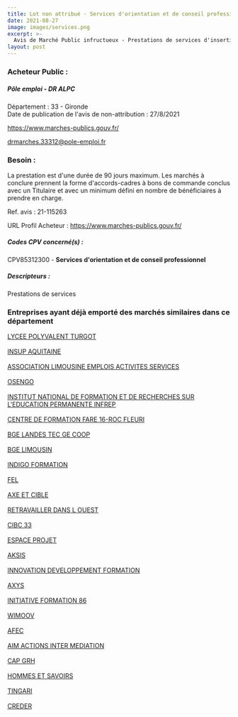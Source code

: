 ```yaml
---
title: Lot non attribué - Services d'orientation et de conseil professionnel
date: 2021-08-27
image: images/services.png
excerpt: >-
  Avis de Marché Public infructueux - Prestations de services d'insertion professionnelle de type Bilan/accompagnement mobilité (MBI) à mettre en oeuvre auprès des demandeurs d'emploi de la région Nouvelle Aquitaine
layout: post
---
```


### Acheteur Public :
##### Pôle emploi - DR ALPC
Département : 33 - Gironde<br/>
Date de publication de l'avis de non-attribution : 27/8/2021


https://www.marches-publics.gouv.fr/

drmarches.33312@pole-emploi.fr


### Besoin :

La prestation est d'une durée de 90 jours maximum. Les marchés à conclure prennent la forme d'accords-cadres à bons de commande conclus avec un Titulaire et avec un minimum défini en nombre de bénéficiaires à prendre en charge.

Ref. avis : 21-115263

URL Profil Acheteur : https://www.marches-publics.gouv.fr/

##### Codes CPV concerné(s) :
CPV85312300 - **Services d'orientation et de conseil professionnel** <br/>

##### Descripteurs :
Prestations de services <br/>

### Entreprises ayant déjà emporté des marchés similaires dans ce département
<a href="/entreprise-544/siren-198700569">LYCEE POLYVALENT TURGOT</a><br/><br/>
<a href="/entreprise-545/siren-317542025">INSUP AQUITAINE</a><br/><br/>
<a href="/entreprise-546/siren-323472274">ASSOCIATION LIMOUSINE EMPLOIS ACTIVITES SERVICES</a><br/><br/>
<a href="/entreprise-546/siren-323961664">OSENGO</a><br/><br/>
<a href="/entreprise-546/siren-324419282">INSTITUT NATIONAL DE FORMATION ET DE RECHERCHES SUR L'EDUCATION PERMANENTE INFREP</a><br/><br/>
<a href="/entreprise-546/siren-325229649">CENTRE DE FORMATION FARE 16-ROC FLEURI</a><br/><br/>
<a href="/entreprise-548/siren-334076726">BGE LANDES TEC GE COOP</a><br/><br/>
<a href="/entreprise-548/siren-334191822">BGE LIMOUSIN</a><br/><br/>
<a href="/entreprise-550/siren-348250580">INDIGO FORMATION</a><br/><br/>
<a href="/entreprise-550/siren-352018337">FEL</a><br/><br/>
<a href="/entreprise-551/siren-377494992">AXE ET CIBLE</a><br/><br/>
<a href="/entreprise-551/siren-377610902">RETRAVAILLER DANS L OUEST</a><br/><br/>
<a href="/entreprise-551/siren-377910252">CIBC 33</a><br/><br/>
<a href="/entreprise-552/siren-381802800">ESPACE PROJET</a><br/><br/>
<a href="/entreprise-553/siren-390174621">AKSIS</a><br/><br/>
<a href="/entreprise-555/siren-400734448">INNOVATION DEVELOPPEMENT FORMATION</a><br/><br/>
<a href="/entreprise-556/siren-410118863">AXYS</a><br/><br/>
<a href="/entreprise-558/siren-421095589">INITIATIVE FORMATION 86</a><br/><br/>
<a href="/entreprise-558/siren-422136143">WIMOOV</a><br/><br/>
<a href="/entreprise-558/siren-422193755">AFEC</a><br/><br/>
<a href="/entreprise-559/siren-424404580">AIM ACTIONS INTER MEDIATION</a><br/><br/>
<a href="/entreprise-559/siren-429691934">CAP GRH</a><br/><br/>
<a href="/entreprise-560/siren-432926244">HOMMES ET SAVOIRS</a><br/><br/>
<a href="/entreprise-564/siren-479474306">TINGARI</a><br/><br/>
<a href="/entreprise-577/siren-804710648">CREDER</a><br/><br/>
